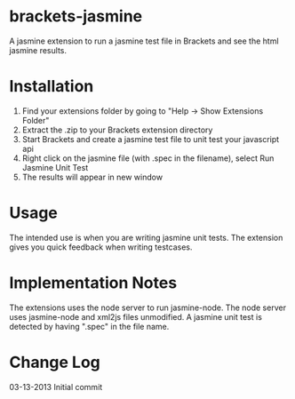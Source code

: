 brackets-jasmine
===========

A jasmine extension to run a jasmine test file in Brackets and see the html jasmine results.

Installation
===========

1. Find your extensions folder by going to "Help -> Show Extensions Folder"
2. Extract the .zip to your Brackets extension directory
3. Start Brackets and create a jasmine test file to unit test your javascript api
4. Right click on the jasmine file (with .spec in the filename), select Run Jasmine Unit Test
5. The results will appear in new window

Usage
=====

The intended use is when you are writing jasmine unit tests.  The extension
gives you quick feedback when writing testcases.

Implementation Notes
============

The extensions uses the node server to run jasmine-node.  The node server uses jasmine-node and 
xml2js files unmodified.  A jasmine unit test is detected by having ".spec" in the file name.

Change Log
=========

03-13-2013 Initial commit